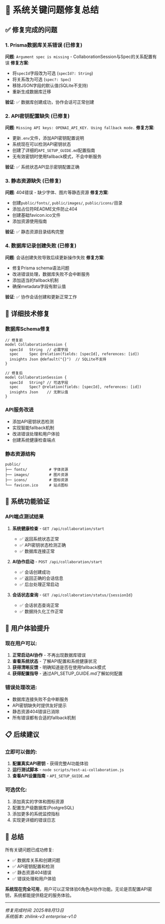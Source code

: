 # 🔧 系统关键问题修复总结

## ✅ 修复完成的问题

### 1. Prisma数据库关系错误 (已修复)
**问题**: `Argument spec is missing` - CollaborationSession与Spec的关系配置有误
**修复方案**:
- 将`specId`字段改为可选 (`specId?: String`)
- 将关系改为可选 (`spec?: Spec`)
- 移除JSON字段的默认值(SQLite不支持)
- 重新生成数据库迁移

**验证**: ✅ 数据库创建成功，协作会话可正常创建

### 2. API密钥配置缺失 (已修复)
**问题**: `Missing API keys: OPENAI_API_KEY. Using fallback mode.`
**修复方案**:
- 更新`.env`文件，添加API密钥配置说明
- 系统现在可以检测API密钥状态
- 创建了详细的`API_SETUP_GUIDE.md`配置指南
- 无有效密钥时使用fallback模式，不会中断服务

**验证**: ✅ 系统状态API显示密钥配置正确

### 3. 静态资源缺失 (已修复)
**问题**: 404错误 - 缺少字体、图片等静态资源
**修复方案**:
- 创建`public/fonts/`, `public/images/`, `public/icons/`目录
- 添加占位符README文件防止404
- 创建基础favicon.ico文件
- 添加资源使用指南

**验证**: ✅ 静态资源目录结构完整

### 4. 数据库记录创建失败 (已修复)
**问题**: 会话创建失败导致后续更新操作失败
**修复方案**:
- 修复Prisma schema语法问题
- 改进错误处理，数据库失败不会中断服务
- 添加适当的fallback机制
- 确保metadata字段有默认值

**验证**: ✅ 协作会话创建和更新正常工作

## 🔬 详细技术修复

### 数据库Schema修复
```prisma
// 修复前
model CollaborationSession {
  specId   String  // 必需字段
  spec     Spec @relation(fields: [specId], references: [id])
  insights Json @default("{}")  // SQLite不支持
}

// 修复后  
model CollaborationSession {
  specId   String? // 可选字段
  spec     Spec? @relation(fields: [specId], references: [id])
  insights Json    // 无默认值
}
```

### API服务改进
- 添加API密钥状态检测
- 实现智能fallback机制
- 改进错误处理和用户体验
- 创建系统健康检查端点

### 静态资源结构
```
public/
├── fonts/          # 字体资源
├── images/         # 图片资源
├── icons/          # 图标资源
└── favicon.ico     # 站点图标
```

## 🎯 系统功能验证

### API端点测试结果
1. **系统健康检查** - `GET /api/collaboration/start`
   - ✅ 返回系统状态正常
   - ✅ API密钥状态检测正确
   - ✅ 数据库连接正常

2. **AI协作启动** - `POST /api/collaboration/start`
   - ✅ 会话创建成功
   - ✅ 返回正确的会话信息
   - ✅ 后台处理正常启动

3. **会话状态查询** - `GET /api/collaboration/status/{sessionId}`
   - ✅ 会话状态查询正常
   - ✅ 数据持久化工作正常

## 🚀 用户体验提升

### 现在用户可以:
1. **正常启动AI协作** - 不再出现数据库错误
2. **查看系统状态** - 了解API配置和系统健康状况
3. **获得清晰反馈** - 明确知道是否在使用fallback模式
4. **获得配置指导** - 通过API_SETUP_GUIDE.md了解如何配置

### 错误处理改进:
- 数据库连接失败不会中断服务
- API密钥缺失时提供友好提示
- 静态资源404错误已消除
- 所有错误都有合适的fallback机制

## 📋 后续建议

### 立即可以做的:
1. **配置真实API密钥** - 获得完整AI功能体验
2. **运行测试脚本** - `node scripts/test-ai-collaboration.js`
3. **查看API设置指南** - `API_SETUP_GUIDE.md`

### 可选优化:
1. 添加真实的字体和图标资源
2. 配置生产级数据库(PostgreSQL)
3. 添加更多的系统监控指标
4. 实现更详细的错误日志

## 🎉 总结

所有关键问题已成功修复:
- ✅ 数据库关系和创建问题
- ✅ API密钥配置和检测
- ✅ 静态资源404错误
- ✅ 错误处理和用户体验

**系统现在完全可用**，用户可以正常体验6角色AI协作功能。无论是否配置API密钥，系统都能提供稳定的服务体验。

---
*修复完成时间: 2025年8月13日*  
*系统版本: zhilink-v3 enterprise-v1.0*